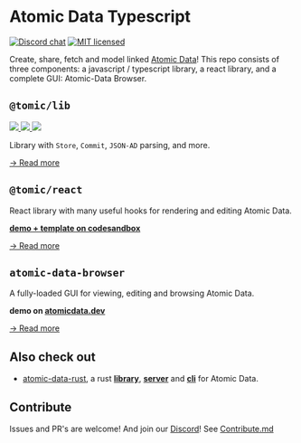 # Atomic Data Typescript

[![Discord chat][discord-badge]][discord-url]
[![MIT licensed](https://img.shields.io/badge/license-MIT-blue.svg)](./LICENSE)

Create, share, fetch and model linked [Atomic Data](https://atomicdata.dev)!
This repo consists of three components: a javascript / typescript library, a react library, and a complete GUI: Atomic-Data Browser.

## `@tomic/lib`

<a href="https://www.npmjs.com/package/@tomic/lib" target="_blank">
  <img src="https://img.shields.io/npm/v/@tomic/lib?color=cc3534" />
</a>
<a href="https://www.npmjs.com/package/@tomic/lib" target="_blank">
  <img src="https://img.shields.io/npm/dm/@tomic/lib?color=%2344cc10" />
</a>
<a href="https://bundlephobia.com/result?p=@tomic/lib" target="_blank">
  <img src="https://badgen.net/bundlephobia/minzip/@tomic/lib">
</a>

Library with `Store`, `Commit`, `JSON-AD` parsing, and more.

[→ Read more](lib/README.md)

## `@tomic/react`

React library with many useful hooks for rendering and editing Atomic Data.

[**demo + template on codesandbox**](https://codesandbox.io/s/atomic-data-react-template-4y9qu?file=/src/MyResource.tsx:0-1223)

[→ Read more](react/README.md)

## `atomic-data-browser`

A fully-loaded GUI for viewing, editing and browsing Atomic Data.

**demo on [atomicdata.dev](https://atomicdata.dev)**

[→ Read more](browser/README.md)

## Also check out

- [atomic-data-rust](https://github.com/joepio/atomic-data-rs), a rust [**library**](https://crates.io/crates/atomic-lib), [**server**](https://crates.io/crates/atomic-server) and [**cli**](https://crates.io/crates/atomic-cli) for Atomic Data.

## Contribute

Issues and PR's are welcome!
And join our [Discord][discord-url]!
See [Contribute.md](CONTRIBUTE.md)

[discord-badge]: https://img.shields.io/discord/723588174747533393.svg?logo=discord
[discord-url]: https://discord.gg/a72Rv2P

